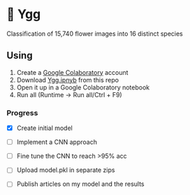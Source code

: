 # 🌹 Ygg


Classification of 15,740 flower images into 16 distinct species
## Using

1. Create a [Google Colaboratory](https://colab.research.google.com/?utm_source=scs-index) account
2. Download [Ygg.ipnyb](https://github.com/Necloremius/Ygg/blob/main/Ygg.ipynb) from this repo
3. Open it up in a Google Colaboratory notebook
4. Run all (Runtime -> Run all/Ctrl + F9)

### Progress
- [x] Create initial model
- [ ] Implement a CNN approach
- [ ] Fine tune the CNN to reach >95% acc
- [ ] Upload model.pkl in separate zips
- [ ] Publish articles on my model and the results




